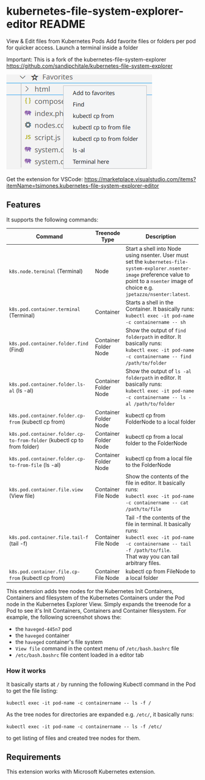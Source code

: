 # kubernetes-file-system-explorer-editor README

View & Edit files from Kubernetes Pods
Add favorite files or folders per pod for quicker access.
Launch a terminal inside a folder

Important: This is a fork of the kubernetes-file-system-explorer https://github.com/sandipchitale/kubernetes-file-system-explorer

![Pod's filesystem](images/filesystem.png)

Get the extension for VSCode: https://marketplace.visualstudio.com/items?itemName=tsimones.kubernetes-file-system-explorer-editor

## Features

It supports the following commands:

| Command | Treenode Type| Description |
|---------|----------|-------------|
|`k8s.node.terminal` (Terminal)| Node |Start a shell into Node using nsenter. User must set the `kubernetes-file-system-explorer.nsenter-image` preference value to point to a `nsenter` image of choice e.g. `jpetazzo/nsenter:latest`.|
|`k8s.pod.container.terminal` (Terminal)| Container |Starts a shell in the Container. It basically runs:<br/>`kubectl exec -it pod-name -c containername -- sh`|
|`k8s.pod.container.folder.find` (Find)| Container Folder Node |Show the output of `find folderpath` in editor. It basically runs:<br/>`kubectl exec -it pod-name -c containername -- find /path/to/folder`|
|`k8s.pod.container.folder.ls-al` (ls -al)| Container Folder Node |Show the output of `ls -al folderpath` in editor. It basically runs:<br/>`kubectl exec -it pod-name -c containername -- ls -al /path/to/folder`|
|`k8s.pod.container.folder.cp-from` (kubectl cp from)| Container Folder Node |kubectl cp from FolderNode to a local folder|
|`k8s.pod.container.folder.cp-to-from-folder` (kubectl cp to from folder)| Container Folder Node |kubectl cp from a local folder to the FolderNode|
|`k8s.pod.container.folder.cp-to-from-file` (ls -al)| Container Folder Node |kubectl cp from a local file to the FolderNode|
|`k8s.pod.container.file.view` (View file)| Container File Node |Show the contents of the file in editor. It basically runs:<br/>`kubectl exec -it pod-name -c containername -- cat /path/to/file`|
|`k8s.pod.container.file.tail-f` (tail -f)| Container File Node |Tail -f the contents of the file in terminal. It basically runs:<br/>`kubectl exec -it pod-name -c containername -- tail -f /path/to/file`.<br/>That way you can tail arbitrary files.|
|`k8s.pod.container.file.cp-from` (kubectl cp from)| Container File Node |kubectl cp from FileNode to a local folder|

This extension adds tree nodes for the Kubernetes Init Containers, Containers and filesystem of the Kubernetes Containers under the Pod node in the Kubernetes Explorer View. Simply expands the treenode for a Pod to see it's Init Containers, Containers and Container filesystem. For example, the following screenshot shows the:

- the `haveged-445n7` pod
- the `haveged` container
- the `haveged` container's file system
- `View file` command in the context menu of `/etc/bash.bashrc` file
- `/etc/bash.bashrc` file content loaded in a editor tab

### How it works

It basically starts at `/` by running the following Kubectl command in the Pod to get the file listing:

`kubectl exec -it pod-name -c containername -- ls -f /`

As the tree nodes for directories are expanded e.g. `/etc/`, it basically runs:

`kubectl exec -it pod-name -c containername -- ls -f /etc/`

to get listing of files and created tree nodes for them.

## Requirements

This extension works with Microsoft Kubernetes extension.
